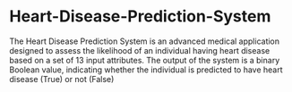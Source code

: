 # Heart-Disease-Prediction-System
The Heart Disease Prediction System is an advanced medical application designed to assess the likelihood of an individual having heart disease based on a set of 13 input attributes. The output of the system is a binary Boolean value, indicating whether the individual is predicted to have heart disease (True) or not (False)
